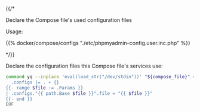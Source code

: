 {{/*

Declare the Compose file's used configuration files

Usage:

{{% docker/compose/configs
  "./etc/phpmyadmin-config.user.inc.php"
%}}

*/}}

Declare the configuration files this Compose file's services use:

```bash
command yq --inplace 'eval(load_str("/dev/stdin"))' "${compose_file}" <<EOF
  .configs |= . + {}
{{- range $file := .Params }}
| .configs."{{ path.Base $file }}".file = "{{ $file }}"
{{- end }}
EOF
```
